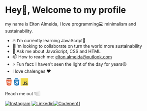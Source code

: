 # Hey👋, Welcome to my profile

my name is Elton Almeida, I love programming💻 minimalism and sustainability.

- :fire: I’m currently learning JavaScript:rocket:
-  :seedling:I'm looking to collaborate on turn the world more sustainability
- 💬 Ask me about JavaScript, CSS and HTML
- 📫 How to reach me: elton.almeida@outlook.com 
- ⚡ Fun fact: I haven't seen the light of the day for years:stuck_out_tongue_closed_eyes:
- I love chalenges ♥️


 <img src="https://raw.githubusercontent.com/devicons/devicon/master/icons/html5/html5-original-wordmark.svg" width="25" height="25" /><img src="https://raw.githubusercontent.com/devicons/devicon/master/icons/css3/css3-plain-wordmark.svg" width="25" height="25" /><img src="https://raw.githubusercontent.com/devicons/devicon/master/icons/javascript/javascript-original.svg"  width="25" height="25" />
 
 Reach me out 👇🏼

[![Instagram](https://img.shields.io/badge/-Youtube-FF0000?style=flat-square&labelColor=FF0000&logo=youtube&logoColor=white&link=https://www.instagram.com/ton.almeida01/)](https://www.instagram.com/ton.almeida01/) [![Linkedin](https://img.shields.io/badge/-LinkedIn-blue?style=flat-square&logo=Linkedin&logoColor=white&link=https://www.linkedin.com/in/elton-santos-de-almeida-8953b5205/)](https://www.linkedin.com/in/elton-santos-de-almeida-8953b5205/)[![Codepen](https://img.shields.io/badge/-Codepen-black?style=flat-square&logo=Codepen&logoColor=white&link=[https://codepen.io/your-work))](https://codepen.io/your-work)]

